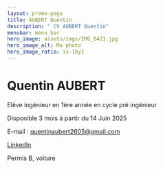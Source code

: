 ```yaml
---
layout: promo-page
title: AUBERT Quentin 
description: " CV AUBERT Quentin"
menubar: menu_bar
hero_image: assets/imgs/IMG_0423.jpg
hero_image_alt: Ma photo
hero_image_ratio: is-1by1
---
```


# Quentin AUBERT

Elève ingénieur en 1ère année en cycle pré ingénieur 

Disponible 3 mois à partir du 14 Juin 2025

E-mail : quentinaubert2605@gmail.com 

[LinkedIn](https://www.linkedin.com/in/Prenom.Nom)

Permis B, voiture

